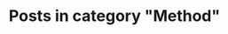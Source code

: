 ---
layout: categorypage
title: Posts in category "Method"
tag: Method
slug: method
categories: [Method, Art, EV Conversion Diary, Gallery of Wasted Potential, Humor, Programs, Java, Christmas Roundup, Pawns, Palm, Contraction Timer, Roshambo, Stories, The Attic, Tutorials]
robots: noindex
---